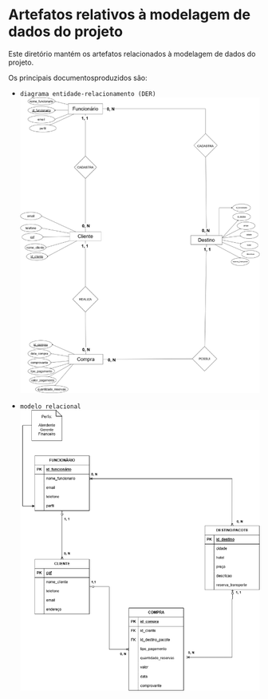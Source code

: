 # Artefatos relativos à modelagem de dados do projeto

Este diretório mantém os artefatos relacionados à modelagem de dados do projeto. 

Os principais documentosproduzidos são:


* `diagrama entidade-relacionamento (DER)`
	![diagrama_er](diagrama_er.drawio.png)

* `modelo relacional`
	![modelo_relacional](modelo_relacional.drawio.png)


